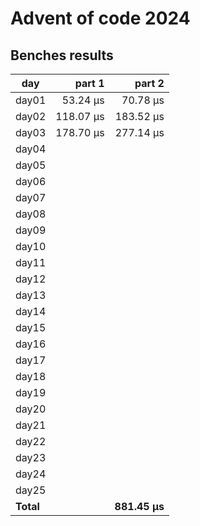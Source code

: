 # Advent of code 2024

## Benches results
| day   |   part 1  |   part 2  | 
|-------|----------:|----------:|
| day01 |  53.24 μs |  70.78 μs |
| day02 | 118.07 μs | 183.52 μs |
| day03 | 178.70 μs | 277.14 μs |
| day04 |           |           |
| day05 |           |           |
| day06 |           |           |
| day07 |           |           |
| day08 |           |           |
| day09 |           |           |
| day10 |           |           |
| day11 |           |           |
| day12 |           |           |
| day13 |           |           |
| day14 |           |           |
| day15 |           |           |
| day16 |           |           |
| day17 |           |           |
| day18 |           |           |
| day19 |           |           |
| day20 |           |           |
| day21 |           |           |
| day22 |           |           |
| day23 |           |           |
| day24 |           |           |
| day25 |           |           |
|**Total**|           |**881.45 μs** |

